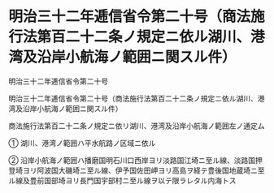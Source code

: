 # 明治三十二年逓信省令第二十号（商法施行法第百二十二条ノ規定ニ依ル湖川、港湾及沿岸小航海ノ範囲ニ関スル件）

明治三十二年逓信省令第二十号

明治三十二年逓信省令第二十号（商法施行法第百二十二条ノ規定ニ依ル湖川、港湾及沿岸小航海ノ範囲ニ関スル件）

商法施行法第百二十二条ノ規定ニ依リ湖川、港湾及沿岸小航海ノ範囲左ノ通定ム

① 湖川、港湾ノ範囲ハ平水航路ノ区域ニ依ル

② 沿岸小航海ノ範囲ハ播磨国明石川口西岸ヨリ淡路国江埼ニ至ル線、淡路国押登埼ヨリ阿波国大磯埼ニ至ル線、伊予国佐田岬ヨリ高島ヲ経テ豊後国地蔵埼ニ至ル線及豊前国部埼ヨリ長門国宇部村ニ至ル線ヲ以テ限ラレタル内海トス
